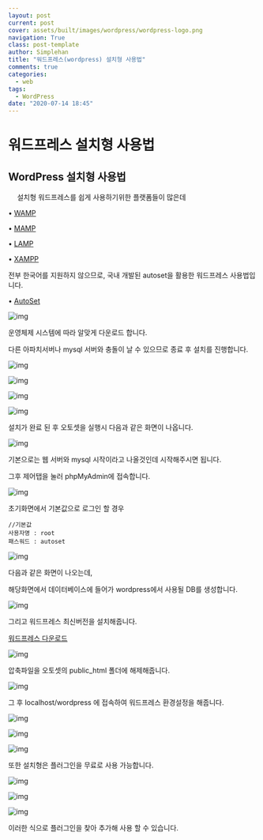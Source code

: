 ```yaml
---
layout: post
current: post
cover: assets/built/images/wordpress/wordpress-logo.png
navigation: True
class: post-template
author: Simplehan
title: "워드프레스(wordpress) 설치형 사용법"
comments: true
categories:
  - web
tags:
  - WordPress
date: "2020-07-14 18:45"
---
```


# 워드프레스 설치형 사용법

## WordPress 설치형 사용법
 
설치형 워드프레스를 쉽게 사용하기위한 플랫폼들이 많은데

• [WAMP](http://www.wampserver.com/en/)

• [MAMP](http://www.mamp.info/en/index.html)

• [LAMP](http://bitnami.org/stack/lampstack)

• [XAMPP](http://www.apachefriends.org/en/xampp.html)

전부 한국어를 지원하지 않으므로, 국내 개발된 autoset을 활용한 워드프레스 사용법입니다.

• [AutoSet](http://autoset.net/xe/download_autoset_10_7_2)

![img](\assets\built\images\wordpress\b1.png)

 
운영체제 시스템에 따라 알맞게 다운로드 합니다.

다른 아파치서버나 mysql 서버와 충돌이 날 수 있으므로 종료 후 설치를 진행합니다. 

![img](\assets\built\images\wordpress\b2.png)

![img](\assets\built\images\wordpress\b3.png)

![img](\assets\built\images\wordpress\b4.png)

![img](\assets\built\images\wordpress\b5.png)

설치가 완료 된 후 오토셋을 실행시 다음과 같은 화면이 나옵니다. 

![img](\assets\built\images\wordpress\b6.png)

기본으로는 웹 서버와 mysql 시작이라고 나올것인데 시작해주시면 됩니다.

그후 제어탭을 눌러 phpMyAdmin에 접속합니다. 

![img](\assets\built\images\wordpress\b7.png)

초기화면에서 기본값으로 로그인 할 경우

~~~
//기본값
사용자명 : root
패스워드 : autoset 
~~~

![img](\assets\built\images\wordpress\b8.png)

다음과 같은 화면이 나오는데,  

해당화면에서 데이터베이스에 들어가 wordpress에서 사용될 DB를 생성합니다.

![img](\assets\built\images\wordpress\b9.png)

그리고 워드프레스 최신버전을 설치해줍니다.

[워드프레스 다운로드](https://ko.wordpress.org/download/)

![img](\assets\built\images\wordpress\b10.png)
 
압축파일을 오토셋의 public_html 폴더에 해제해줍니다.

![img](\assets\built\images\wordpress\b11.png)

그 후 localhost/wordpress 에 접속하여 워드프레스 환경설정을 해줍니다.

![img](\assets\built\images\wordpress\b12.png)

![img](\assets\built\images\wordpress\b13.png)

![img](\assets\built\images\wordpress\b14.png)
 
또한 설치형은 플러그인을 무료로 사용 가능합니다.

![img](\assets\built\images\wordpress\b15.png)

![img](\assets\built\images\wordpress\b16.png)

![img](\assets\built\images\wordpress\b17.png)

이러한 식으로 플러그인을 찾아 추가해 사용 할 수 있습니다.
